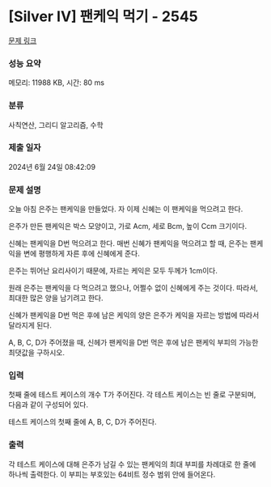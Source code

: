 # [Silver IV] 팬케익 먹기 - 2545 

[문제 링크](https://www.acmicpc.net/problem/2545) 

### 성능 요약

메모리: 11988 KB, 시간: 80 ms

### 분류

사칙연산, 그리디 알고리즘, 수학

### 제출 일자

2024년 6월 24일 08:42:09

### 문제 설명

<p>오늘 아침 은주는 팬케익을 만들었다. 자 이제 신혜는 이 팬케익을 먹으려고 한다.</p>

<p>은주가 만든 팬케익은 박스 모양이고, 가로 Acm, 세로 Bcm, 높이 Ccm 크기이다.</p>

<p>신혜는 팬케익을 D번 먹으려고 한다. 매번 신혜가 팬케익을 먹으려고 할 때, 은주는 팬케익을 변에 평행하게 자른 후에 신혜에게 준다.</p>

<p>은주는 뛰어난 요리사이기 때문에, 자르는 케익은 모두 두께가 1cm이다.</p>

<p>원래 은주는 팬케익을 다 먹으려고 했으나, 어쩔수 없이 신혜에게 주는 것이다. 따라서, 최대한 많은 양을 남기려고 한다.</p>

<p>신혜가 팬케익을 D번 먹은 후에 남은 케익의 양은 은주가 케익을 자르는 방법에 따라서 달라지게 된다.</p>

<p>A, B, C, D가 주어졌을 때, 신헤가 팬케익을 D번 먹은 후에 남은 팬케익 부피의 가능한 최댓값을 구하시오.</p>

### 입력 

 <p>첫째 줄에 테스트 케이스의 개수 T가 주어진다. 각 테스트 케이스는 빈 줄로 구분되며, 다음과 같이 구성되어 있다.</p>

<p>테스트 케이스의 첫째 줄에 A, B, C, D가 주어진다.</p>

### 출력 

 <p>각 테스트 케이스에 대해 은주가 남길 수 있는 팬케익의 최대 부피를 차례대로 한 줄에 하나씩 출력한다. 이 부피는 부호있는 64비트 정수 범위 안에 들어온다.</p>

